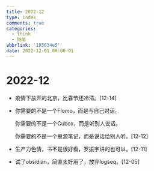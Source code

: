```yaml
---
title: 2022-12
type: index
comments: true
categories:
  - think
  - 随笔
abbrlink: '193634e5'
date: 2022-12-01 00:00:01
---
```


# 2022-12

+ 疫情下放开的北京，比春节还冷清。[12-14]

  

+ 你需要的不是一个Flomo，而是与自己对话。

  你需要的不是一个Cubox，而是听别人说话。

  你需要的不是一个思源笔记，而是说话给别人听。[12-12]

  

+ 生产力色情，书不是很好看，罗振宇讲的也可以。[12-11]

  

+ 试了obsidian，简直太好用了，放弃logseq。[12-05]

